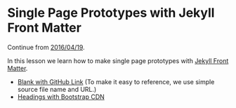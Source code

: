 # Single Page Prototypes with Jekyll Front Matter

Continue from [2016/04/19](../19).

In this lesson we learn how to make single page prototypes with [Jekyll Front Matter](https://jekyllrb.com/docs/frontmatter/).

- [Blank with GitHub Link](https://bigdata-mindstorms.github.io/jekyll-playground/public/ontouchstart/2016/04/20/0.html) (To make it easy to reference, we use simple source file name and URL.)
- [Headings with Bootstrap CDN](https://bigdata-mindstorms.github.io/jekyll-playground/public/ontouchstart/2016/04/20/1.html) 
